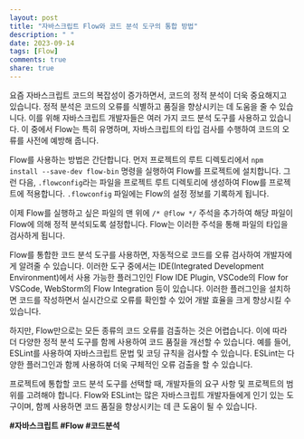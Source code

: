 ```yaml
---
layout: post
title: "자바스크립트 Flow와 코드 분석 도구의 통합 방법"
description: " "
date: 2023-09-14
tags: [Flow]
comments: true
share: true
---
```


요즘 자바스크립트 코드의 복잡성이 증가하면서, 코드의 정적 분석이 더욱 중요해지고 있습니다. 정적 분석은 코드의 오류를 식별하고 품질을 향상시키는 데 도움을 줄 수 있습니다. 이를 위해 자바스크립트 개발자들은 여러 가지 코드 분석 도구를 사용하고 있습니다. 이 중에서 Flow는 특히 유명하며, 자바스크립트의 타입 검사를 수행하여 코드의 오류를 사전에 예방해 줍니다.

Flow를 사용하는 방법은 간단합니다. 먼저 프로젝트의 루트 디렉토리에서 `npm install --save-dev flow-bin` 명령을 실행하여 Flow를 프로젝트에 설치합니다. 그런 다음, `.flowconfig`라는 파일을 프로젝트 루트 디렉토리에 생성하여 Flow를 프로젝트에 적용합니다. `.flowconfig` 파일에는 Flow의 설정 정보를 기록하게 됩니다.

이제 Flow를 실행하고 싶은 파일의 맨 위에 `/* @flow */` 주석을 추가하여 해당 파일이 Flow에 의해 정적 분석되도록 설정합니다. Flow는 이러한 주석을 통해 파일의 타입을 검사하게 됩니다.

Flow를 통합한 코드 분석 도구를 사용하면, 자동적으로 코드를 오류 검사하여 개발자에게 알려줄 수 있습니다. 이러한 도구 중에서는 IDE(Integrated Development Environment)에서 사용 가능한 플러그인인 Flow IDE Plugin, VSCode의 Flow for VSCode, WebStorm의 Flow Integration 등이 있습니다. 이러한 플러그인을 설치하면 코드를 작성하면서 실시간으로 오류를 확인할 수 있어 개발 효율을 크게 향상시킬 수 있습니다.

하지만, Flow만으로는 모든 종류의 코드 오류를 검출하는 것은 어렵습니다. 이에 따라 더 다양한 정적 분석 도구를 함께 사용하여 코드 품질을 개선할 수 있습니다. 예를 들어, ESLint를 사용하여 자바스크립트 문법 및 코딩 규칙을 검사할 수 있습니다. ESLint는 다양한 플러그인과 함께 사용하여 더욱 구체적인 오류 검출을 할 수 있습니다.

프로젝트에 통합할 코드 분석 도구를 선택할 때, 개발자들의 요구 사항 및 프로젝트의 범위를 고려해야 합니다. Flow와 ESLint는 많은 자바스크립트 개발자들에게 인기 있는 도구이며, 함께 사용하면 코드 품질을 향상시키는 데 큰 도움이 될 수 있습니다.

**#자바스크립트 #Flow #코드분석**